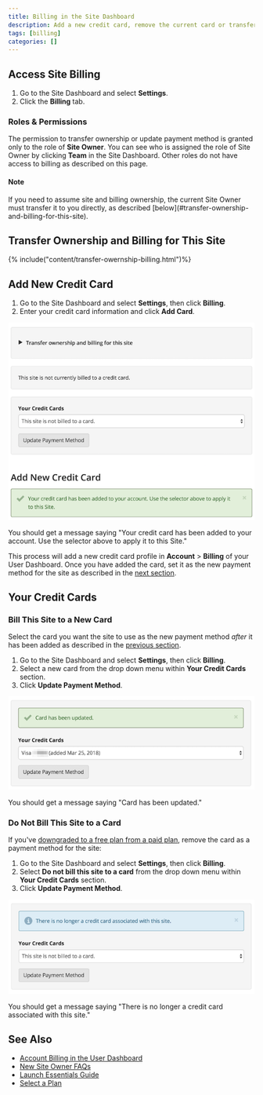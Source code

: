 ```yaml
---
title: Billing in the Site Dashboard
description: Add a new credit card, remove the current card or transfer billing to a new site owner within the Billing tab of the Settings tool in the Site Dashboard.
tags: [billing]
categories: []
---
```

## Access Site Billing
1. Go to the Site Dashboard and select **<span class="glyphicons glyphicons-cogwheel"></span> Settings**.
2. Click the **Billing** tab.

### Roles & Permissions
The permission to transfer ownership or update payment method is granted only to the role of **Site Owner**. You can see who is assigned the role of Site Owner by clicking **<span class="glyphicons glyphicons-group"></span> Team** in the Site Dashboard. Other roles do not have access to billing as described on this page.

<div class="alert alert-info">
<h4 class="info">Note</h4>
<p markdown="1">If you need to assume site and billing ownership, the current Site Owner must transfer it to you directly, as described [below](#transfer-ownership-and-billing-for-this-site).</p></div>

## Transfer Ownership and Billing for This Site
{% include("content/transfer-owernship-billing.html")%}

## Add New Credit Card
1. Go to the Site Dashboard and select **<span class="glyphicons glyphicons-cogwheel"></span> Settings**, then click **Billing**.
2. Enter your credit card information and click **Add Card**.

 ![Your credit card has been added to your account. Use the selector above to apply it to this Site](/source/docs/assets/images/dashboard/site-billing-cc-added.png)

 You should get a message saying "Your credit card has been added to your account. Use the selector above to apply it to this Site."

This process will add a new credit card profile in **<span class="glyphicons glyphicons-cogwheel"></span> Account** > **Billing** of your User Dashboard. Once you have added the card, set it as the new payment method for the site as described in the [next section](#bill-this-site-to-a-new-card).

## Your Credit Cards
### Bill This Site to a New Card
Select the card you want the site to use as the new payment method _after_ it has been added as described in the [previous section](#add-new-credit-card).

1. Go to the Site Dashboard and select **<span class="glyphicons glyphicons-cogwheel"></span> Settings**, then click **Billing**.
2. Select a new card from the drop down menu within **Your Credit Cards** section.
3. Click **Update Payment Method**.

 ![Card has been updated](/source/docs/assets/images/dashboard/site-billing-cc-updated.png)

 You should get a message saying "Card has been updated."
### Do Not Bill This Site to a Card
If you've [downgraded to a free plan from a paid plan](/docs/select-plan/#upgrade-or-downgrade-plan), remove the card as a payment method for the site:

1. Go to the Site Dashboard and select **<span class="glyphicons glyphicons-cogwheel"></span> Settings**, then click **Billing**.
2. Select **Do not bill this site to a card** from the drop down menu within **Your Credit Cards** section.
3. Click **Update Payment Method**.

 ![There is no longer a credit card associated with this site](/source/docs/assets/images/dashboard/site-billing-cc-removed.png)

 You should get a message saying "There is no longer a credit card associated with this site."
## See Also
- [Account Billing in the User Dashboard](/docs/account-billing/)
- [New Site Owner FAQs](/docs/site-owner-faq/)
- [Launch Essentials Guide](/docs/guides/launch/)
- [Select a Plan](/docs/select-plan/)
